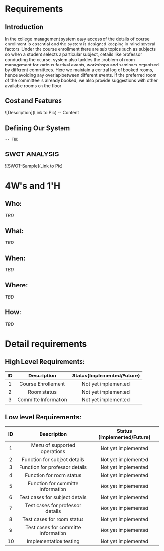 

# Requirements
## Introduction
In the college management system easy access of the details of course enrollment is essential and the system is designed keeping in mind several factors. Under the course enrollment there are sub topics such as subjects so when a student selects a particular subject, details like professor conducting the course. system also tackles the problem of room management for various festival events, workshops and seminars organized by different committees. Here we maintain a central log of booked rooms, hence avoiding any overlap between different events. If the preferred room of the committee is already booked, we also provide suggestions with other available rooms on the floor

## Cost and Features
![Description](Link to Pic)
-- Content 
## Defining Our System
    -- TBD
## SWOT ANALYSIS
![SWOT-Sample](Link to Pic)

# 4W&#39;s and 1&#39;H

## Who:

*TBD*

## What:

*TBD*

## When:

*TBD*

## Where:

*TBD*

## How:

*TBD*

# Detail requirements
## High Level Requirements:

|ID|Description|Status(Implemented/Future)|
|:--:|:--:|:--:|
|1|Course Enrollement|Not yet implemented|
|2|Room status|Not yet implemented|
|3|Committe Information|Not yet implemented|


##  Low level Requirements:
 
| ID | Description | Status (Implemented/Future)|
|:--:|:--:|:--:|
|1|Menu of supported operations|Not yet implemented|
|2|Function for subject details|Not yet implemented|
|3|Function for professor details|Not yet implemented|
|4|Function for room status|Not yet implemented|
|5|Function for committe information|Not yet implemented|
|6|Test cases for subject details |Not yet implemented|
|7|Test cases for professor details|Not yet implemented|
|8|Test cases for room status|Not yet implemented|
|9|Test cases for committe information|Not yet implemented|
|10|Implementation testing|Not yet implemented